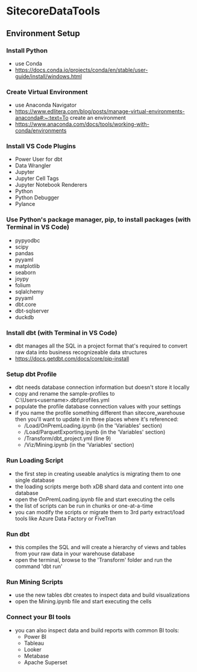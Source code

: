 # SitecoreDataTools

## Environment Setup

### Install Python
* use Conda
* https://docs.conda.io/projects/conda/en/stable/user-guide/install/windows.html

### Create Virtual Environment
* use Anaconda Navigator
* https://www.edlitera.com/blog/posts/manage-virtual-environments-anaconda#:~:text=To create an environment
* https://www.anaconda.com/docs/tools/working-with-conda/environments    

### Install VS Code Plugins
* Power User for dbt
* Data Wrangler
* Jupyter
* Jupyter Cell Tags
* Jupyter Notebook Renderers
* Python
* Python Debugger
* Pylance

### Use Python's package manager, pip, to install packages (with Terminal in VS Code)
* pypyodbc
* scipy
* pandas
* pyyaml
* matplotlib
* seaborn
* joypy
* folium
* sqlalchemy
* pyyaml
* dbt.core
* dbt-sqlserver
* duckdb

### Install dbt (with Terminal in VS Code)
* dbt manages all the SQL in a project format that's required to convert raw data into business recognizeable data structures
* https://docs.getdbt.com/docs/core/pip-install

### Setup dbt Profile
* dbt needs database connection information but doesn't store it locally
* copy and rename the sample-profiles to C:\Users\<username>\.dbt\profiles.yml
* populate the profile database connection values with your settings
* if you name the profile something different than sitecore_warehouse then you'll want to update it in three places where it's referenced:
    * /Load/OnPremLoading.ipynb (in the 'Variables' section)
    * /Load/ParquetExporting.ipynb (in the 'Variables' section)
    * /Transform/dbt_project.yml (line 9)
    * /Viz/Mining.ipynb (in the 'Variables' section)

### Run Loading Script
* the first step in creating useable analytics is migrating them to one single database
* the loading scripts merge both xDB shard data and content into one database
* open the OnPremLoading.ipynb file and start executing the cells
* the list of scripts can be run in chunks or one-at-a-time
* you can modify the scripts or migrate them to 3rd party extract/load tools like Azure Data Factory or FiveTran

### Run dbt 
* this compiles the SQL and will create a hierarchy of views and tables from your raw data in your warehouse database
* open the terminal, browse to the 'Transform' folder and run the command 'dbt run'

### Run Mining Scripts
* use the new tables dbt creates to inspect data and build visualizations
* open the Mining.ipynb file and start executing the cells

### Connect your BI tools
* you can also inspect data and build reports with common BI tools:
    * Power BI
    * Tableau
    * Looker
    * Metabase 
    * Apache Superset